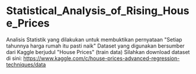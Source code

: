# Statistical_Analysis_of_Rising_House_Prices
Analisis Statistik yang dilakukan untuk membuktikan pernyataan "Setiap tahunnya harga rumah itu pasti naik"
Dataset yang digunakan bersumber dari Kaggle berjudul "House Prices" (train data)
Silahkan download dataset di sini: https://www.kaggle.com/c/house-prices-advanced-regression-techniques/data
